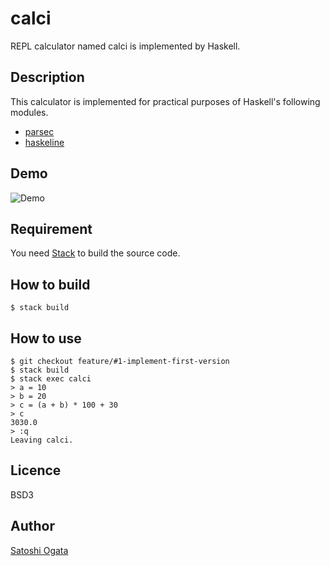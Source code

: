 # calci

REPL calculator named calci is implemented by Haskell.

## Description

This calculator is implemented for practical purposes of Haskell's following modules.

- [parsec](https://hackage.haskell.org/package/parsec)
- [haskeline](https://hackage.haskell.org/package/haskeline)

## Demo

![Demo](https://github.com/satosystems/calci/wiki/images/calci.gif)

## Requirement

You need [Stack](https://haskellstack.org) to build the source code.

## How to build

```shell-session
$ stack build
```

## How to use

```shell-session
$ git checkout feature/#1-implement-first-version
$ stack build
$ stack exec calci
> a = 10
> b = 20
> c = (a + b) * 100 + 30
> c
3030.0
> :q
Leaving calci.
```

## Licence

BSD3

## Author

[Satoshi Ogata](https://github.com/satosystems)

